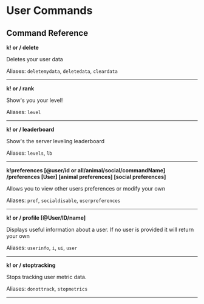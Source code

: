 # User Commands

## Command Reference

**k! or / delete**

Deletes your user data

Aliases: `deletemydata`, `deletedata`, `cleardata`

-------

**k! or / rank**

Show's you your level!

Aliases: `level`

-------

**k! or / leaderboard**

Show's the server leveling leaderboard

Aliases: `levels`, `lb`

-------

**k!preferences [@user/id or all/animal/social/commandName]**
**/preferences [User] [animal preferences] [social preferences]**

Allows you to view other users preferences or modify your own

Aliases: `pref`, `socialdisable`, `userpreferences`

-------

**k! or / profile [@User/ID/name]**

Displays useful information about a user. If no user is provided it will return your own

Aliases: `userinfo`, `i`, `ui`, `user`

-------

**k! or / stoptracking**

Stops tracking user metric data.

Aliases: `donottrack`, `stopmetrics`

-------